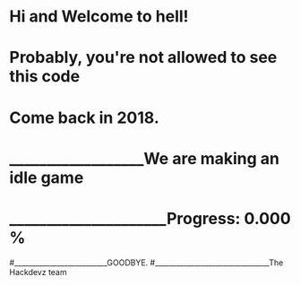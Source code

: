 # Hi and Welcome to hell!
# Probably, you're not allowed to see this code
# Come back in 2018.



# __________________We are making an idle game
# _____________________Progress:   0.000 %

#__________________________GOODBYE.
#________________________________The Hackdevz team


